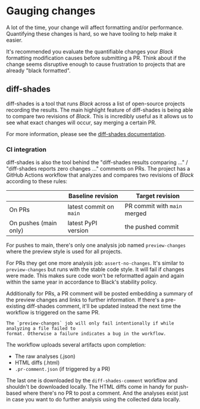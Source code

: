 # Gauging changes 
 
A lot of the time, your change will affect formatting and/or performance. Quantifying 
these changes is hard, so we have tooling to help make it easier. 
 
It's recommended you evaluate the quantifiable changes your _Black_ formatting 
modification causes before submitting a PR. Think about if the change seems disruptive 
enough to cause frustration to projects that are already "black formatted". 
 
## diff-shades 
 
diff-shades is a tool that runs _Black_ across a list of open-source projects recording 
the results. The main highlight feature of diff-shades is being able to compare two 
revisions of _Black_. This is incredibly useful as it allows us to see what exact 
changes will occur, say merging a certain PR. 
 
For more information, please see the [diff-shades documentation][diff-shades]. 
 
### CI integration 
 
diff-shades is also the tool behind the "diff-shades results comparing ..." / 
"diff-shades reports zero changes ..." comments on PRs. The project has a GitHub Actions 
workflow that analyzes and compares two revisions of _Black_ according to these rules: 
 
|                       | Baseline revision       | Target revision              | 
| --------------------- | ----------------------- | ---------------------------- | 
| On PRs                | latest commit on `main` | PR commit with `main` merged | 
| On pushes (main only) | latest PyPI version     | the pushed commit            | 
 
For pushes to main, there's only one analysis job named `preview-changes` where the 
preview style is used for all projects. 
 
For PRs they get one more analysis job: `assert-no-changes`. It's similar to 
`preview-changes` but runs with the stable code style. It will fail if changes were 
made. This makes sure code won't be reformatted again and again within the same year in 
accordance to Black's stability policy. 
 
Additionally for PRs, a PR comment will be posted embedding a summary of the preview 
changes and links to further information. If there's a pre-existing diff-shades comment, 
it'll be updated instead the next time the workflow is triggered on the same PR. 
 
```{note} 
The `preview-changes` job will only fail intentionally if while analyzing a file failed to 
format. Otherwise a failure indicates a bug in the workflow. 
``` 
 
The workflow uploads several artifacts upon completion: 
 
- The raw analyses (.json) 
- HTML diffs (.html) 
- `.pr-comment.json` (if triggered by a PR) 
 
The last one is downloaded by the `diff-shades-comment` workflow and shouldn't be 
downloaded locally. The HTML diffs come in handy for push-based where there's no PR to 
post a comment. And the analyses exist just in case you want to do further analysis 
using the collected data locally. 
 
[diff-shades]: https://github.com/ichard26/diff-shades#readme 
                                                                                                                                                                                                                                                                                                